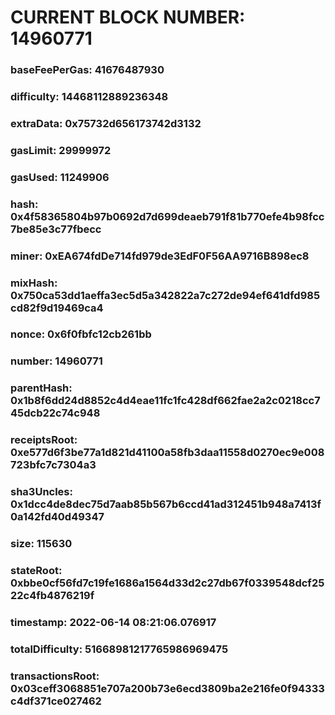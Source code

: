 # CURRENT BLOCK NUMBER: 14960771

### baseFeePerGas: 41676487930
### difficulty: 14468112889236348
### extraData: 0x75732d656173742d3132
### gasLimit: 29999972
### gasUsed: 11249906
### hash: 0x4f58365804b97b0692d7d699deaeb791f81b770efe4b98fcc7be85e3c77fbecc
### miner: 0xEA674fdDe714fd979de3EdF0F56AA9716B898ec8
### mixHash: 0x750ca53dd1aeffa3ec5d5a342822a7c272de94ef641dfd985cd82f9d19469ca4
### nonce: 0x6f0fbfc12cb261bb
### number: 14960771
### parentHash: 0x1b8f6dd24d8852c4d4eae11fc1fc428df662fae2a2c0218cc745dcb22c74c948
### receiptsRoot: 0xe577d6f3be77a1d821d41100a58fb3daa11558d0270ec9e008723bfc7c7304a3
### sha3Uncles: 0x1dcc4de8dec75d7aab85b567b6ccd41ad312451b948a7413f0a142fd40d49347
### size: 115630
### stateRoot: 0xbbe0cf56fd7c19fe1686a1564d33d2c27db67f0339548dcf2522c4fb4876219f
### timestamp: 2022-06-14 08:21:06.076917
### totalDifficulty: 51668981217765986969475
### transactionsRoot: 0x03ceff3068851e707a200b73e6ecd3809ba2e216fe0f94333c4df371ce027462
